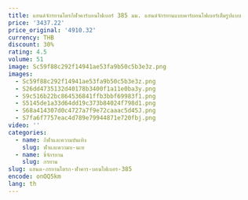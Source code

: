 ```yaml
---
title: แฮนด์จักรยานไตรกีฬาคาร์บอนไฟเบอร์ 385 มม. แฮนด์จักรยานแบบคาร์บอนไฟเบอร์เต็มรูปแบบ
price: '3437.22'
price_original: '4910.32'
currency: THB
discount: 30%
rating: 4.5
volume: 51
image: Sc59f88c292f14941ae53fa9b50c5b3e3z.png
images:
  - Sc59f88c292f14941ae53fa9b50c5b3e3z.png
  - S26dd4735132d40178b3400f1a11e0ba3y.png
  - S9c516b22bc864536841ffb3bbf69983f1.png
  - S5145de1a33d64dd19c373b84024f798d1.png
  - S68a414307d0c4727a7f9e72caaac5d45J.png
  - S7fa6f7757eac4d789e79944871e720fbj.png
video: ''
categories:
  - name: กีฬาและความบันเทิง
    slug: ฬาและความบ-นเท
  - name: ขี่จักรยาน
    slug: กรยาน
slug: แฮนด-กรยานไตรก-ฬาคาร-บอนไฟเบอร-385
encode: onOQ5km
lang: th
---
```

  